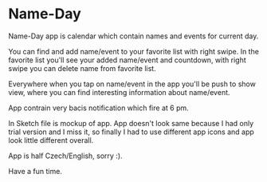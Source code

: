 # Name-Day

Name-Day app is calendar which contain names and events for current day.

You can find and add name/event to your favorite list with right swipe.
In the favorite list you'll see your added name/event and countdown, with right swipe you can delete name from favorite list.

Everywhere when you tap on name/event in the app you'll be push to show view, where you can find interesting information about name/event.

App contrain very bacis notification which fire at 6 pm.

In Sketch file is mockup of app.
App doesn't look same because I had only trial version and I miss it, so finally I had to use different app icons and app look little different overall.

App is half Czech/English, sorry :).

Have a fun time.
